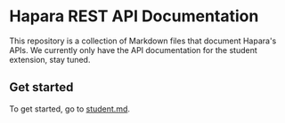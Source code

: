 # Hapara REST API Documentation
This repository is a collection of Markdown files that document Hapara's APIs. We currently only have the API documentation for the student extension, stay tuned.

## Get started
To get started, go to [student.md](student.md).
